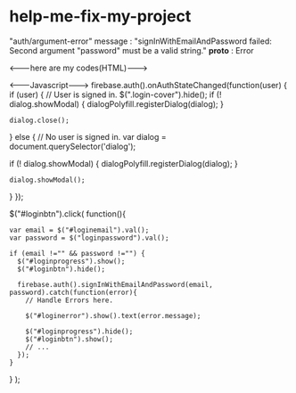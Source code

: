 # help-me-fix-my-project
"auth/argument-error" message : "signInWithEmailAndPassword failed: Second argument "password" must be a valid string." __proto__ : Error


<---here are my codes(HTML)--->
 <dialog class="mdl-dialog">
    <h4 class="mdl-dialog__title">Sign In</h4>
    <div class="mdl-dialog__content">
      <p id="loginerror"></p>
      <div class="mdl-textfield mdl-js-textfield mdl-textfield--floating-label">
        <input class="mdl-textfield__input" type="text" id="loginemail">
        <label class="mdl-textfield__label" for="sample3">Email...</label>
      </div>
      <div class="mdl-textfield mdl-js-textfield mdl-textfield--floating-label">
        <input class="mdl-textfield__input" type="Password" id="loginpassword">
        <label class="mdl-textfield__label" for="sample3">Password...</label>
      </div>
    </div>
    <div class="mdl-dialog__actions">
      <button id="loginbtn" class="mdl-button mdl-js-button mdl-button--raised mdl-button--colored mdl-js-ripple-effect">
  Sign In
</button>
<div id="loginprogress" class="mdl-spinner mdl-js-spinner is-active"></div>
    </div>
  </dialog>
  <div class="login-cover">
            <div class="mdl-spinner mdl-spinner--single-color mdl-js-spinner is-active"></div>
        </div>
<---Javascript--->
firebase.auth().onAuthStateChanged(function(user) {
  if (user) {
    // User is signed in.
    $(".login-cover").hide();
    if (! dialog.showModal) {
      dialogPolyfill.registerDialog(dialog);
    }
    
    dialog.close();
  } else {
    // No user is signed in.
    var dialog = document.querySelector('dialog');
    
   if (! dialog.showModal) {
      dialogPolyfill.registerDialog(dialog);
    }
    
    dialog.showModal();
   
  }
});

$("#loginbtn").click(
  function(){
    
    var email = $("#loginemail").val();
    var password = $("loginpassword").val();

    if (email !="" && password !="") {
      $("#loginprogress").show();
      $("#loginbtn").hide();

      firebase.auth().signInWithEmailAndPassword(email, password).catch(function(error){
        // Handle Errors here.

        $("#loginerror").show().text(error.message);

        $("#loginprogress").hide();
        $("#loginbtn").show();
        // ...
      });
    }
  }
);
